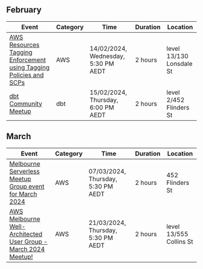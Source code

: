 ## February

| Event | Category | Time | Duration | Location | 
| ---- | ---- | ---- | ---- | ---- |
| [AWS Resources Tagging Enforcement using Tagging Policies and SCPs](https://www.meetup.com/melbourne-aws-programming-and-tools-meetup/events/298708932/) | AWS | 14/02/2024, Wednesday, 5:30 PM AEDT  | 2 hours | level 13/130 Lonsdale St | 
|[dbt Community Meetup](https://www.meetup.com/melbourne-dbt-meetup/events/297950536/)| dbt | 15/02/2024, Thursday, 6:00 PM AEDT | 2 hours |level 2/452 Flinders St| 

## March

| Event | Category | Time | Duration | Location | 
| ---- | ---- | ---- | ---- | ---- |
| [Melbourne Serverless Meetup Group event for March 2024](https://www.meetup.com/melbourne-serverless-meetup-group/events/298877559/) | AWS | 07/03/2024, Thursday, 5:30 PM AEDT | 2 hours | 452 Flinders St |
| [AWS Melbourne Well-Architected User Group - March 2024 Meetup!](https://www.meetup.com/aws-melbourne-well-architected-user-group/events/299146967/) | AWS | 21/03/2024, Thursday, 5:30 PM AEDT | 2 hours | level 13/555 Collins St | 


